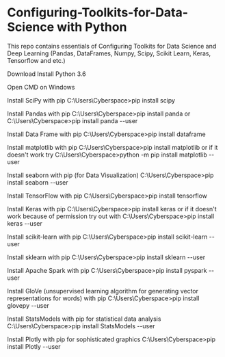 # Configuring-Toolkits-for-Data-Science with Python
This repo contains essentials of Configuring Toolkits for Data Science and Deep Learning (Pandas, DataFrames, Numpy, Scipy, Scikit Learn, Keras, Tensorflow and etc.)

Download Install Python 3.6

Open CMD on Windows

Install SciPy with pip
C:\Users\Cyberspace>pip install scipy

Install Pandas with pip
C:\Users\Cyberspace>pip install panda
or C:\Users\Cyberspace>pip install panda --user

Install Data Frame with pip
C:\Users\Cyberspace>pip install dataframe

Install matplotlib with pip
C:\Users\Cyberspace>pip install matplotlib
or if it doesn't work try C:\Users\Cyberspace>python -m pip install matplotlib --user

Install seaborn with pip (for Data Visualization) 
C:\Users\Cyberspace>pip install seaborn --user

Install TensorFlow with pip
C:\Users\Cyberspace>pip install tensorflow

Install Keras with pip
C:\Users\Cyberspace>pip install keras
or if it doesn't work because of permission try out with C:\Users\Cyberspace>pip install keras --user

Install scikit-learn with pip
C:\Users\Cyberspace>pip install scikit-learn --user

Install sklearn with pip
C:\Users\Cyberspace>pip install sklearn --user

Install Apache Spark with pip
C:\Users\Cyberspace>pip install pyspark --user

Install GloVe (unsupervised learning algorithm for generating vector representations for words) with pip
C:\Users\Cyberspace>pip install glovepy --user

Install StatsModels with pip for statistical data analysis
C:\Users\Cyberspace>pip install StatsModels --user

Install Plotly with pip for sophisticated graphics
C:\Users\Cyberspace>pip install Plotly --user
